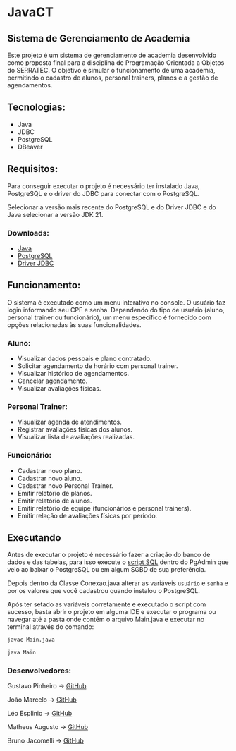 # JavaCT

## Sistema de Gerenciamento de Academia

Este projeto é um sistema de gerenciamento de academia desenvolvido como proposta final para a disciplina de Programação Orientada a Objetos do SERRATEC. O objetivo é simular o funcionamento de uma academia, permitindo o cadastro de alunos, personal trainers, planos e a gestão de agendamentos.

## Tecnologias:
- Java
- JDBC
- PostgreSQL
- DBeaver

## Requisitos:
Para conseguir executar o projeto é necessário ter instalado Java, PostgreSQL e o driver do JDBC para conectar com o PostgreSQL.


Selecionar a versão mais recente do PostgreSQL e do Driver JDBC e do Java selecionar a versão JDK 21.

### Downloads:
- [Java](https://www.oracle.com/br/java/technologies/downloads/#jdk21-windows)
- [PostgreSQL](https://www.enterprisedb.com/downloads/postgres-postgresql-downloads)
- [Driver JDBC](https://jdbc.postgresql.org/download/)


## Funcionamento:

O sistema é executado como um menu interativo no console. O usuário faz login informando seu CPF e senha. Dependendo do tipo de usuário (aluno, personal trainer ou funcionário), um menu específico é fornecido com opções relacionadas às suas funcionalidades.

### Aluno:

- Visualizar dados pessoais e plano contratado.
- Solicitar agendamento de horário com personal trainer.
- Visualizar histórico de agendamentos.
- Cancelar agendamento.
- Visualizar avaliações físicas.

### Personal Trainer:

- Visualizar agenda de atendimentos.
- Registrar avaliações físicas dos alunos.
- Visualizar lista de avaliações realizadas.
### Funcionário:

- Cadastrar novo plano.
- Cadastrar novo aluno.
- Cadastrar novo Personal Trainer.
- Emitir relatório de planos.
- Emitir relatório de alunos.
- Emitir relatório de equipe (funcionários e personal trainers).
- Emitir relação de avaliações físicas por período.


## Executando
Antes de executar o projeto é necessário fazer a criação do banco de dados e das tabelas, para isso execute o [script SQL](script_JAVACT.sql) dentro do PgAdmin que veio ao baixar o PostgreSQL ou em algum SGBD de sua preferência.

Depois dentro da Classe Conexao.java alterar as variáveis `usuário` e `senha` e por os valores que você cadastrou quando instalou o PostgreSQL.

Após ter setado as variáveis corretamente e executado o script com sucesso, basta abrir o projeto em alguma IDE e executar o programa ou navegar até a pasta onde contém o arquivo Main.java e executar no terminal através do comando: 
```Bash
javac Main.java

java Main
```

### Desenvolvedores:
Gustavo Pinheiro -> [GitHub](https://github.com/pinheir0g)

João Marcelo -> [GitHub](https://github.com/JoaoMOA2024)

Léo Esplinio -> [GitHub](https://github.com/LeoEsplinio)

Matheus Augusto -> [GitHub](https://github.com/matheusdalbone)

Bruno Jacomelli -> [GitHub](https://github.com/brunojacomelli)

